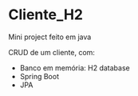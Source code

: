 # Cliente_H2

Mini project feito em java

CRUD de um cliente, com: 

- Banco em memória: H2 database 
- Spring Boot
- JPA


